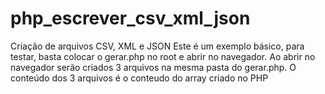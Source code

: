 # php_escrever_csv_xml_json
Criação de arquivos CSV, XML e JSON
Este é um exemplo básico, para testar, basta colocar o gerar.php no root e abrir no navegador. 
Ao abrir no navegador serão criados 3 arquivos na mesma pasta do gerar.php.
O conteúdo dos 3 arquivos é o conteudo do array criado no PHP
